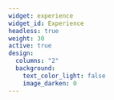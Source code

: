 ```yaml
---
widget: experience
widget_id: Experience
headless: true
weight: 30
active: true
design:
  columns: "2"
  background:
    text_color_light: false
    image_darken: 0
---
```


